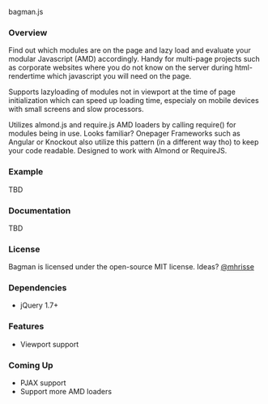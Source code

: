 bagman.js

### Overview
Find out which modules are on the page and lazy load and 
evaluate your modular Javascript (AMD) accordingly. Handy for
multi-page projects such as corporate websites where you do not know
on the server during html-rendertime which javascript you will need 
on the page.

Supports lazyloading of modules not in viewport
at the time of page initialization which can speed up loading time,
especialy on mobile devices with small screens and slow processors.
 
Utilizes almond.js and require.js AMD loaders by calling require() for modules
being in use. Looks familiar? Onepager Frameworks such as Angular or Knockout also utilize this pattern (in a different way tho) to keep your code readable. Designed to work with Almond or RequireJS. 

### Example
TBD

### Documentation
TBD

### License
Bagman is licensed under the open-source MIT license.
Ideas? [@mhrisse](http://twitter.com/mhrisse)

### Dependencies
* jQuery 1.7+

### Features
* Viewport support

### Coming Up
* PJAX support
* Support more AMD loaders